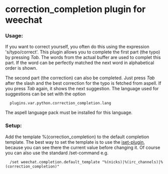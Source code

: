 correction_completion plugin for weechat
========================================

### Usage:
If you want to correct yourself, you often do this using the
expression 's/typo/correct'. This plugin allows you to complete the
first part (the typo) by pressing *Tab*. The words from the actual
buffer are used to complet this part. If the word can be perfectly
matched the next word in alphabetical order is shown.

The second part (the correction) can also be completed. Just press
*Tab* after the slash and the best correction for the typo is fetched from aspell.
If you press *Tab* again, it shows the next suggestion.
The language used for suggestions can be set with the option

      plugins.var.python.correction_completion.lang

The aspell language pack must be installed for this language.

### Setup:
Add the template %(correction_completion) to the default completion template.
The best way to set the template is to use the [iset-plugin](http://weechat.org/scripts/source/stable/iset.pl/),
because you can see there the current value before changing it. Of course you can also use the
standard /set-command e.g.

      /set weechat.completion.default_template "%(nicks)|%(irc_channels)|%(correction_completion)"
